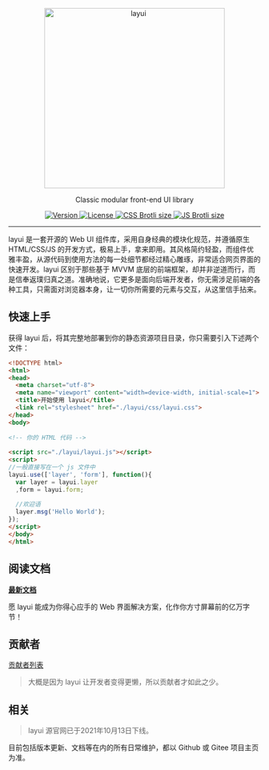 <p align="center">
  <a href="http://www.layui.com">
    <img src="https://unpkg.com/outeres/img/layui/logo-1.png" alt="layui" width="360">
  </a>
</p>
<p align="center">
  Classic modular front-end UI library
</p>

<p align="center">  
  <a href="https://www.npmjs.com/package/layui">
    <img src="https://img.shields.io/npm/v/layui" alt="Version">
  </a>
  <a href="https://www.npmjs.com/package/layui">
    <img src="https://img.shields.io/github/license/layui/layui" alt="License">
  </a>
  <a href="https://github.com/layui/layui/blob/master/dist/css/layui.css">
    <img src="https://img.badgesize.io/layui/layui/master/dist/css/layui.css?compression=brotli&label=CSS Brotli size" alt="CSS Brotli size">
  </a>
  <a href="https://github.com/layui/layui/blob/master/dist/layui.js">
    <img src="https://img.badgesize.io/layui/layui/master/dist/layui.js?compression=brotli&label=JS Brotli size" alt="JS Brotli size">
  </a>
</p>

<!--
<p align="center">
  <a href="https://saucelabs.com/beta/builds/7e6196205e4f492496203388fc003b65"><img src="https://saucelabs.com/browser-matrix/layui.svg" alt="Browser Matrix"></a>
</p>
-->

---

layui 是一套开源的 Web UI 组件库，采用自身经典的模块化规范，并遵循原生 HTML/CSS/JS 的开发方式，极易上手，拿来即用。其风格简约轻盈，而组件优雅丰盈，从源代码到使用方法的每一处细节都经过精心雕琢，非常适合网页界面的快速开发。layui 区别于那些基于 MVVM 底层的前端框架，却并非逆道而行，而是信奉返璞归真之道。准确地说，它更多是面向后端开发者，你无需涉足前端的各种工具，只需面对浏览器本身，让一切你所需要的元素与交互，从这里信手拈来。


## 快速上手

获得 layui 后，将其完整地部署到你的静态资源项目目录，你只需要引入下述两个文件：

```html
<!DOCTYPE html>
<html>
<head>
  <meta charset="utf-8">
  <meta name="viewport" content="width=device-width, initial-scale=1">
  <title>开始使用 layui</title>
  <link rel="stylesheet" href="./layui/css/layui.css">
</head>
<body>
 
<!-- 你的 HTML 代码 -->
 
<script src="./layui/layui.js"></script>
<script>
//一般直接写在一个 js 文件中
layui.use(['layer', 'form'], function(){
  var layer = layui.layer
  ,form = layui.form;
  
  //欢迎语
  layer.msg('Hello World');
});
</script> 
</body>
</html>
```

## 阅读文档
[**最新文档**](https://layui.gitee.io/)
 
愿 layui 能成为你得心应手的 Web 界面解决方案，化作你方寸屏幕前的亿万字节！

## 贡献者
[贡献者列表](https://github.com/layui/layui/graphs/contributors)

> 大概是因为 layui 让开发者变得更懒，所以贡献者才如此之少。  

## 相关
> layui 源官网已于2021年10月13日下线。

目前包括版本更新、文档等在内的所有日常维护，都以 Github 或 Gitee 项目主页为准。
